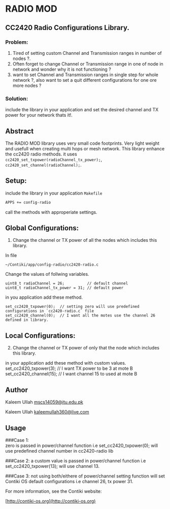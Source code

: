 # RADIO MOD

## CC2420 Radio Configurations Library.


### Problem:

1. Tired of setting custom Channel and Transmission ranges in number of nodes ?. 
2. Often forget to change Channel or Transmission range in one of node in network and wonder why it is not functioning ?
3. want to set Channel and Transmission ranges in single step for whole network ?, also want to set a quit different configurations for one ore more nodes ?

### Solution:
include the library in your application and set the desired channel and TX power for your network thats it!.

## Abstract
The RADIO MOD library uses very small code footprints. Very light weight and usefull when creating multi hops or mesh network.
This library enhance the cc2420 radio methods. it uses `cc2420_set_txpower(radioChannel_tx_power);`, `cc2420_set_channel(radioChannel);`.

## Setup:

include the library in your application `Makefile`

```sh
APPS += config-radio
```

call the methods with approperiate settings.

## Global Configurations:

1) Change the channel or TX power of all the nodes which includes this library.

In file

	~/Contiki/app/config-radio/cc2420-radio.c

Change the values of follwing variables.

	uint8_t radioChannel = 26;  		// default channel
	uint8_t radioChannel_tx_power = 31; // default power

in you application add these method.

	set_cc2420_txpower(0);	// setting zero will use predefined configurations in `cc2420-radio.c` file
	set_cc2420_channel(0);	// I want all the motes use the channel 26 defined in library.

## Local Configurations:

2) Change the channel or TX power of only that the node which includes this library.

in your application add these method with custom values.
	set_cc2420_txpower(3);	// I want TX power to be 3 at mote B
	set_cc2420_channel(15);	// I want channel 15 to used at mote B

## Author
Kaleem Ullah <mscs14059@itu.edu.pk>

Kaleem Ullah <kaleemullah360@live.com>

## Usage
###Case 1:	
zero is passed in power/channel function i.e set_cc2420_txpower(0); will use predefined channel number in cc2420-radio lib

###Case 2:
a custom value is passed in power/channel function i.e set_cc2420_txpower(13); will use channel 13.

###Case 3:
not using both/eithere of power/channel setting function will set Contiki OS default configurations i.e channel 26, tx power 31.

For more information, see the Contiki website:

[http://contiki-os.org](http://contiki-os.org)
